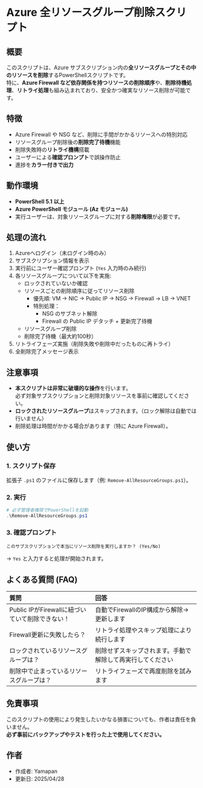 # Azure 全リソースグループ削除スクリプト

## 概要
このスクリプトは、Azure サブスクリプション内の**全リソースグループとその中のリソースを削除**するPowerShellスクリプトです。  
特に、**Azure Firewall など依存関係を持つリソースの削除順序**や、**削除待機処理**、**リトライ処理**も組み込まれており、安全かつ確実なリソース削除が可能です。

## 特徴
- Azure Firewall や NSG など、削除に手間がかかるリソースへの特別対応
- リソースグループ削除後の**削除完了待機**機能
- 削除失敗時の**リトライ機構**搭載
- ユーザーによる**確認プロンプト**で誤操作防止
- 進捗を**カラー付きで出力**

## 動作環境
- **PowerShell 5.1 以上**
- **Azure PowerShell モジュール (Az モジュール)**
- 実行ユーザーは、対象リソースグループに対する**削除権限**が必要です。

## 処理の流れ
1. Azureへログイン（未ログイン時のみ）
2. サブスクリプション情報を表示
3. 実行前にユーザー確認プロンプト (`Yes` 入力時のみ続行)
4. 各リソースグループについて以下を実施:
   - ロックされていないか確認
   - リソースごとの削除順序に従ってリソース削除
     - 優先順: VM → NIC → Public IP → NSG → Firewall → LB → VNET
     - 特別処理：
       - NSG のサブネット解除
       - Firewall の Public IP デタッチ + 更新完了待機
   - リソースグループ削除
   - 削除完了待機（最大約100秒）
5. リトライフェーズ実施（削除失敗や削除中だったものに再トライ）
6. 全削除完了メッセージ表示

## 注意事項
- **本スクリプトは非常に破壊的な操作**を行います。  
  必ず対象サブスクリプションと削除対象リソースを事前に確認してください。
- **ロックされたリソースグループ**はスキップされます。（ロック解除は自動では行いません）
- 削除処理は時間がかかる場合があります（特に Azure Firewall）。

## 使い方
### 1. スクリプト保存
拡張子 `.ps1` のファイルに保存します（例: `Remove-AllResourceGroups.ps1`）。

### 2. 実行
```powershell
# 必ず管理者権限でPowerShellを起動
.\Remove-AllResourceGroups.ps1
```

### 3. 確認プロンプト
```
このサブスクリプションで本当にリソース削除を実行しますか？ (Yes/No)
```
→ `Yes` と入力すると処理が開始されます。

## よくある質問 (FAQ)

| 質問 | 回答 |
|:----|:-----|
| Public IPがFirewallに紐づいていて削除できない！ | 自動でFirewallのIP構成から解除→更新します |
| Firewall更新に失敗したら？ | リトライ処理やスキップ処理により続行します |
| ロックされているリソースグループは？ | 削除せずスキップされます。手動で解除して再実行してください |
| 削除中で止まっているリソースグループは？ | リトライフェーズで再度削除を試みます |

## 免責事項
このスクリプトの使用により発生したいかなる損害についても、作者は責任を負いません。  
**必ず事前にバックアップやテストを行った上で使用してください。**

## 作者
- 作成者: Yamapan
- 更新日: 2025/04/28
